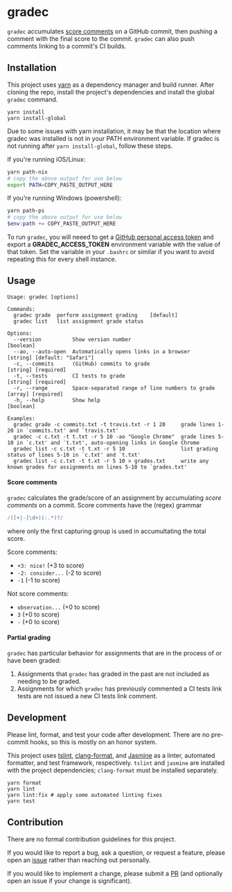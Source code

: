 # gradec

`gradec` accumulates [score comments](#score-comments) on a GitHub commit, then
pushing a comment with the final score to the commit. `gradec` can also push
comments linking to a commit's CI builds.

## Installation

This project uses [yarn](https://yarnpkg.com) as a dependency manager and build
runner. After cloning the repo, install the project's dependencies and install
the global `gradec` command.

```shell
yarn install
yarn install-global
```

Due to some issues with yarn installation, it may be that the location where gradec was installed is not in your PATH environment variable. If gradec is not running after `yarn install-global`, follow these steps. 

If you're running iOS/Linux:
```bash
yarn path-nix
# copy the above output for use below
export PATH=COPY_PASTE_OUTPUT_HERE
```

If you're running Windows (powershell):
```powershell
yarn path-ps
# copy the above output for use below
$env:path += COPY_PASTE_OUTPUT_HERE
```
To run `gradec`, you will neeed to get a
[GitHub personal access token](https://help.github.com/en/articles/creating-a-personal-access-token-for-the-command-line)
and export a **GRADEC_ACCESS_TOKEN** environment variable with the value of that
token. Set the variable in your `.bashrc` or similar if you want to avoid
repeating this for every shell instance.

## Usage

```
Usage: gradec [options]

Commands:
  gradec grade  perform assignment grading    [default]
  gradec list   list assignment grade status

Options:
  --version          Show version number                              [boolean]
  --ao, --auto-open  Automatically opens links in a browser           [string] [default: "Safari"]
  -c, --commits      (GitHub) commits to grade                        [string] [required]
  -t, --tests        CI tests to grade                                [string] [required]
  -r, --range        Space-separated range of line numbers to grade   [array] [required]
  -h, --help         Show help                                        [boolean]

Examples:
  gradec grade -c commits.txt -t travis.txt -r 1 20     grade lines 1-20 in `commits.txt' and `travis.txt'
  gradec -c c.txt -t t.txt -r 5 10 -ao "Google Chrome"  grade lines 5-10 in `c.txt' and `t.txt', auto-opening links in Google Chrome
  gradec list -c c.txt -t t.xt -r 5 10                  list grading status of lines 5-10 in `c.txt' and `t.txt'
  gradec list -c c.txt -t t.xt -r 5 10 > grades.txt     write any known grades for assignments on lines 5-10 to `grades.txt'
```

#### Score comments

`gradec` calculates the grade/score of an assignment by accumulating _score comments_ on a commit.
Score comments have the (regex) grammar

```typescript
/([+|-]\d+)(:.*)?/
```

where only the first capturing group is used in accumultating the total score.

Score comments:

- `+3: nice!` (+3 to score)
- `-2: consider...` (-2 to score)
- `-1` (-1 to score)

Not score comments:

- `observation...` (+0 to score)
- `3` (+0 to score)
- `-` (+0 to score)

#### Partial grading

`gradec` has particular behavior for assignments that are in the process of or
have been graded:

1. Assignments that `gradec` has graded in the past are not included as needing
   to be graded.
2. Assignments for which `gradec` has previously commented a CI tests link tests
   are not issued a new CI tests link comment.

## Development

Please lint, format, and test your code after development. There are no
pre-commit hooks, so this is mostly on an honor system.

This project uses [tslint](https://palantir.github.io/tslint/),
[clang-format](https://clang.llvm.org/docs/ClangFormat.html), and
[Jasmine](https://jasmine.github.io/) as a linter, automated formatter, and test
framework, respectively. `tslint` and `jasmine` are installed with the project
dependencies; `clang-format` must be installed separately.

```shell
yarn format
yarn lint
yarn lint:fix # apply some automated linting fixes
yarn test
```

## Contribution

There are no formal contribution guidelines for this project.

If you would like to report a bug, ask a question, or request a feature, please
open an [issue](https://github.com/ayazhafiz/gradec/issues) rather than reaching
out personally.

If you would like to implement a change, please submit a
[PR](https://github.com/ayazhafiz/gradec/pulls) (and optionally open an issue if
your change is significant).
